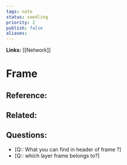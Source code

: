 ```yaml
---
tags: note
status: seedling
priority: 2
publish: false
aliases: 
---
```

**Links:** [[Network]]
# Frame


## Reference:

## Related:

## Questions:
- [Q:: What you can find in header of frame ?]
- [Q:: which layer frame belongs to?]